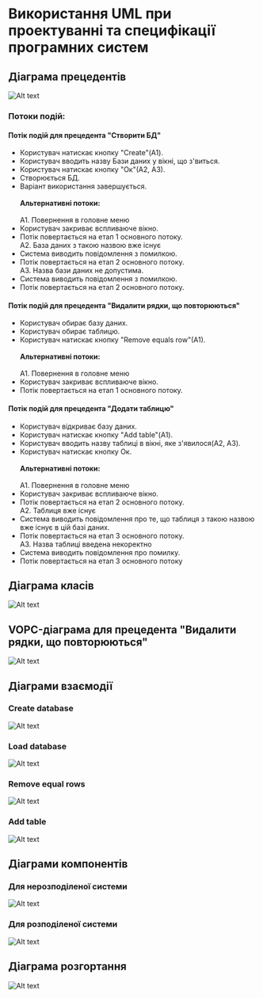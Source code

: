 # Використання UML при проектуванні та специфікації програмних систем
## Діаграма прецедентів
![Alt text](../img/UseCase0.png?raw=true)
### Потоки подій:
#### Потік подій для прецедента "Створити БД"
* Користувач натискає кнопку "Create"(А1).
* Користувач вводить назву Бази даних у вікні, що з'виться.
* Користувач натискає кнопку "Ок"(А2, А3).
* Створюється БД.
* Варіант використання завершується. <br /> <br />
**Альтернативні потоки:** <br /> <br />
А1. Повернення в головне меню
* Користувач закриває вспливаюче вікно.
* Потік повертається на етап 1 основного потоку. <br />
А2. База даних з такою назвою вже існує <br />
* Система виводить повідомлення з помилкою.
* Потік повертається на етап 2 основного потоку. <br />
А3. Назва бази даних не допустима. <br />
* Система виводить повідомлення з помилкою.
* Потік повертається на етап 2 основного потоку.
#### Потік подій для прецедента "Видалити рядки, що повторюються"
* Користувач обирає базу даних.
* Користувач обирає таблицю.
* Користувач натискає кнопку "Remove equals row"(A1). <br /> <br />
**Альтернативні потоки:** <br /> <br />
А1. Повернення в головне меню
* Користувач закриває вспливаюче вікно.
* Потік повертається на етап 1 основного потоку. <br />
#### Потік подій для прецедента "Додати таблицю"
* Користувач відкриває базу даних. 
* Користувач натискає кнопку "Add table"(А1).
* Користувач вводить назву таблиці в вікні, яке з'явилося(А2, А3).
* Користувач натискає кнопку Ок. <br /> <br />
**Альтернативні потоки:** <br /> <br />
A1. Повернення в головне меню
* Користувач закриває вспливаюче вікно.
* Потік повертається на етап 2 основного потоку. <br />
A2. Таблиця вже існує
* Система виводить повідомлення про те, що таблиця з такою назвою вже існує в цій базі даних.
* Потік повертається на етап 3 основного потоку. <br />
A3. Назва таблиці введена некоректно
* Система виводить повідомлення про помилку.
* Потік повертається на етап 3 основного потоку

## Діаграма класів
![Alt text](../img/ClassDiagramStage1.png?raw=true)


## VOPC-діаграма для прецедента "Видалити рядки, що повторюються"
![Alt text](../img/VopcClassDiagram.drawio.png?raw=true)


## Діаграми взаємодії

### Create database
![Alt text](../img/SequanceCreateDatabase.drawio.png?raw=true)

### Load database
![Alt text](../img/SequenceLoadDatabase.drawio.png?raw=true)

### Remove equal rows
![Alt text](../img/SequenceRemoveEqualRows.drawio.png?raw=true)

### Add table
![Alt text](../img/SequenceAddTable.drawio.png?raw=true)


## Діаграми компонентів

### Для нерозподіленої системи
![Alt text](../img/CompDiagramNonDistributed.png)

### Для розподіленої системи

![Alt text](../img/CompDiagramDistributed.png)


## Діаграма розгортання

![Alt text](../img/DeploymentDiagram.drawio.png)

